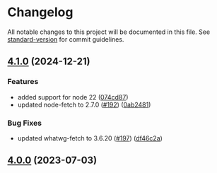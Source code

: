# Changelog

All notable changes to this project will be documented in this file. See [standard-version](https://github.com/conventional-changelog/standard-version) for commit guidelines.

## [4.1.0](https://github.com/lquixada/cross-fetch/compare/v4.0.0...v4.1.0) (2024-12-21)


### Features

* added support for node 22 ([074cd87](https://github.com/lquixada/cross-fetch/commit/074cd875751362d91ab10b8af632680b0fbe89db))
* updated node-fetch to 2.7.0 ([#192](https://github.com/lquixada/cross-fetch/issues/192)) ([0ab2481](https://github.com/lquixada/cross-fetch/commit/0ab24817f32c30457a6549940e033163c56318d3))


### Bug Fixes

* updated whatwg-fetch to 3.6.20 ([#197](https://github.com/lquixada/cross-fetch/issues/197)) ([df46c2a](https://github.com/lquixada/cross-fetch/commit/df46c2ae83dd670fb0f767302d4b09842075e415))

## [4.0.0](https://github.com/lquixada/cross-fetch/compare/v4.0.0-alpha.13...v4.0.0) (2023-07-03)
